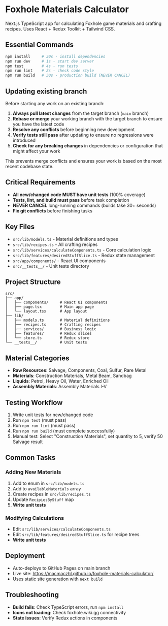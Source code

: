 # Foxhole Materials Calculator

Next.js TypeScript app for calculating Foxhole game materials and crafting recipes. Uses React + Redux Toolkit + Tailwind CSS.

## Essential Commands

```bash
npm install     # 30s - install dependencies
npm run dev     # 1s - start dev server
npm test        # 4s - run tests
npm run lint    # 2s - check code style
npm run build   # 30s - production build (NEVER CANCEL)
```

## Updating existing branch

Before starting any work on an existing branch:

1. **Always pull latest changes** from the target branch (`main` branch)
2. **Rebase or merge** your working branch with the target branch to ensure you have the latest code
3. **Resolve any conflicts** before beginning new development
4. **Verify tests still pass** after updating to ensure no regressions were introduced
5. **Check for any breaking changes** in dependencies or configuration that might affect your work

This prevents merge conflicts and ensures your work is based on the most recent codebase state.

## Critical Requirements

- **All new/changed code MUST have unit tests** (100% coverage)
- **Tests, lint, and build must pass** before task completion
- **NEVER CANCEL** long-running commands (builds take 30+ seconds)
- **Fix git conflicts** before finishing tasks

## Key Files

- `src/lib/models.ts` - Material definitions and types
- `src/lib/recipes.ts` - All crafting recipes
- `src/lib/services/calculateComponents.ts` - Core calculation logic
- `src/lib/features/desiredStuffSlice.ts` - Redux state management
- `src/app/components/` - React UI components
- `src/__tests__/` - Unit tests directory

## Project Structure

```
src/
├── app/
│   ├── components/     # React UI components
│   ├── page.tsx        # Main app page
│   └── layout.tsx      # App layout
├── lib/
│   ├── models.ts       # Material definitions
│   ├── recipes.ts      # Crafting recipes
│   ├── services/       # Business logic
│   ├── features/       # Redux slices
│   └── store.ts        # Redux store
└── __tests__/          # Unit tests
```

## Material Categories

- **Raw Resources**: Salvage, Components, Coal, Sulfur, Rare Metal
- **Materials**: Construction Materials, Metal Beam, Sandbag
- **Liquids**: Petrol, Heavy Oil, Water, Enriched Oil
- **Assembly Materials**: Assembly Materials I-V

## Testing Workflow

1. Write unit tests for new/changed code
2. Run `npm test` (must pass)
3. Run `npm run lint` (must pass)
4. Run `npm run build` (must complete successfully)
5. Manual test: Select "Construction Materials", set quantity to 5, verify 50 Salvage result

## Common Tasks

### Adding New Materials
1. Add to enum in `src/lib/models.ts`
2. Add to `availableMaterials` array
3. Create recipes in `src/lib/recipes.ts`
4. Update `RecipiesByStuff` map
5. **Write unit tests**

### Modifying Calculations
- Edit `src/lib/services/calculateComponents.ts`
- Edit `src/lib/features/desiredStuffSlice.ts` for recipe trees
- **Write unit tests**

## Deployment
- Auto-deploys to GitHub Pages on main branch
- Live site: https://macmaczhl.github.io/foxhole-materials-calculator/
- Uses static site generation with `next build`

## Troubleshooting
- **Build fails**: Check TypeScript errors, run `npm install`
- **Icons not loading**: Check foxhole.wiki.gg connectivity
- **State issues**: Verify Redux actions in components
